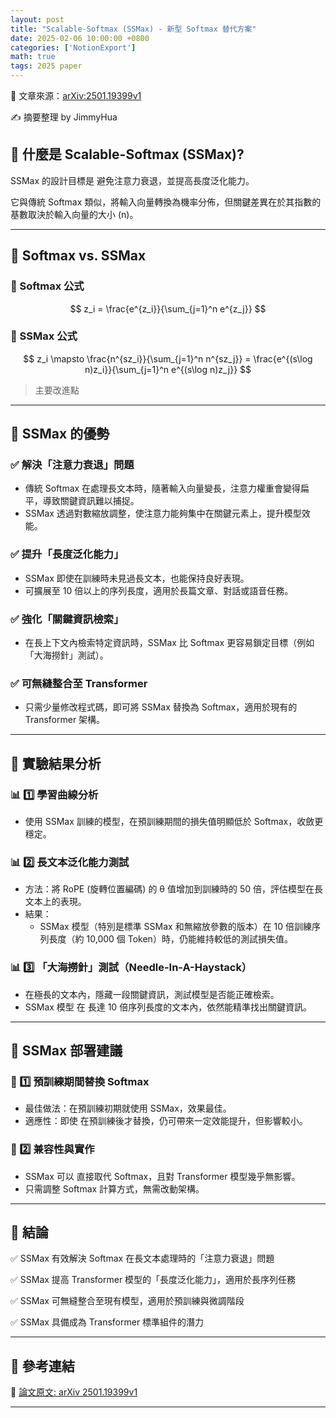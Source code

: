 ```yaml
---
layout: post
title: "Scalable-Softmax (SSMax) - 新型 Softmax 替代方案"
date: 2025-02-06 10:00:00 +0800
categories: ['NotionExport']
math: true
tags: 2025 paper
---
```


📌 文章來源：[arXiv:2501.19399v1](https://arxiv.org/abs/2501.19399v1)

✍ 摘要整理 by JimmyHua

## 🔹 什麼是 Scalable-Softmax (SSMax)?

SSMax 的設計目標是 避免注意力衰退，並提高長度泛化能力。

它與傳統 Softmax 類似，將輸入向量轉換為機率分佈，但關鍵差異在於其指數的基數取決於輸入向量的大小 (n)。

---

## 🔹 Softmax vs. SSMax

### 🔹 Softmax 公式

$$
z_i = \frac{e^{z_i}}{\sum_{j=1}^n e^{z_j}}
$$

### 🔹 SSMax 公式

$$
z_i \mapsto \frac{n^{sz_i}}{\sum_{j=1}^n n^{sz_j}} = \frac{e^{(s\log n)z_i}}{\sum_{j=1}^n e^{(s\log n)z_j}}
$$

> 主要改進點

---

## 🔹 SSMax 的優勢

### ✅ 解決「注意力衰退」問題

- 傳統 Softmax 在處理長文本時，隨著輸入向量變長，注意力權重會變得扁平，導致關鍵資訊難以捕捉。
- SSMax 透過對數縮放調整，使注意力能夠集中在關鍵元素上，提升模型效能。
### ✅ 提升「長度泛化能力」

- SSMax 即使在訓練時未見過長文本，也能保持良好表現。
- 可擴展至 10 倍以上的序列長度，適用於長篇文章、對話或語音任務。
### ✅ 強化「關鍵資訊檢索」

- 在長上下文內檢索特定資訊時，SSMax 比 Softmax 更容易鎖定目標（例如「大海撈針」測試）。
### ✅ 可無縫整合至 Transformer

- 只需少量修改程式碼，即可將 SSMax 替換為 Softmax，適用於現有的 Transformer 架構。
---

## 🔹 實驗結果分析

### 📊 1️⃣ 學習曲線分析

- 使用 SSMax 訓練的模型，在預訓練期間的損失值明顯低於 Softmax，收斂更穩定。
### 📊 2️⃣ 長文本泛化能力測試

- 方法：將 RoPE (旋轉位置編碼) 的 θ 值增加到訓練時的 50 倍，評估模型在長文本上的表現。
- 結果：
  - SSMax 模型（特別是標準 SSMax 和無縮放參數的版本）在 10 倍訓練序列長度（約 10,000 個 Token）時，仍能維持較低的測試損失值。

### 📊 3️⃣ 「大海撈針」測試（Needle-In-A-Haystack）

- 在極長的文本內，隱藏一段關鍵資訊，測試模型是否能正確檢索。
- SSMax 模型 在 長達 10 倍序列長度的文本內，依然能精準找出關鍵資訊。
---

## 🔹 SSMax 部署建議

### 🚀 1️⃣ 預訓練期間替換 Softmax

- 最佳做法：在預訓練初期就使用 SSMax，效果最佳。
- 適應性：即使 在預訓練後才替換，仍可帶來一定效能提升，但影響較小。
### 🔧 2️⃣ 兼容性與實作

- SSMax 可以 直接取代 Softmax，且對 Transformer 模型幾乎無影響。
- 只需調整 Softmax 計算方式，無需改動架構。
---

## 🔹 結論

✅ SSMax 有效解決 Softmax 在長文本處理時的「注意力衰退」問題

✅ SSMax 提高 Transformer 模型的「長度泛化能力」，適用於長序列任務

✅ SSMax 可無縫整合至現有模型，適用於預訓練與微調階段

✅ SSMax 具備成為 Transformer 標準組件的潛力

---

## 📌 參考連結

🔗 [論文原文: arXiv 2501.19399v1](https://arxiv.org/abs/2501.19399v1)

---

